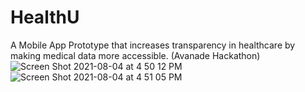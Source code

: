 # HealthU
A Mobile App Prototype that increases transparency in healthcare by making medical data more accessible. (Avanade Hackathon)
![Screen Shot 2021-08-04 at 4 50 12 PM](https://user-images.githubusercontent.com/57018537/128252994-a9b1d5e0-ef54-4629-bb32-a26331552807.png)
![Screen Shot 2021-08-04 at 4 51 05 PM](https://user-images.githubusercontent.com/57018537/128253099-017f1598-4916-4cd7-b932-8f848fd5f0b5.png)

